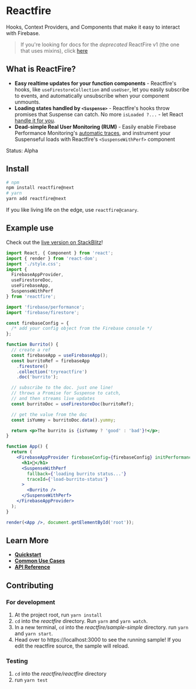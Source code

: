 # Reactfire

Hooks, Context Providers, and Components that make it easy
to interact with Firebase.

> If you're looking for docs for the _deprecated_ ReactFire v1 (the one that uses mixins), click [here](https://github.com/FirebaseExtended/reactfire/tree/v1.0.0)

## What is ReactFire?

- **Easy realtime updates for your function components** - Reactfire's hooks, like `useFirestoreCollection` and `useUser`, let you easily subscribe to events, and automatically unsubscribe when your component unmounts.
- **Loading states handled by `<Suspense>`** - Reactfire's hooks throw promises that Suspense can catch. No more `isLoaded ?...` - let React [handle it for you](https://reactjs.org/blog/2018/11/27/react-16-roadmap.html#react-166-shipped-the-one-with-suspense-for-code-splitting).
- **Dead-simple Real User Monitoring (RUM)** - Easily enable Firebase Performance Monitoring's [automatic traces](https://firebase.google.com/docs/perf-mon/automatic-web), and instrument your Suspenseful loads with Reactfire's `<SuspenseWithPerf>` component

Status: Alpha

## Install

```bash
# npm
npm install reactfire@next
# yarn
yarn add reactfire@next
```

If you like living life on the edge, use `reactfire@canary`.

## Example use

Check out the [live version on StackBlitz](https://stackblitz.com/edit/reactfire-sample)!

```jsx
import React, { Component } from 'react';
import { render } from 'react-dom';
import './style.css';
import {
  FirebaseAppProvider,
  useFirestoreDoc,
  useFirebaseApp,
  SuspenseWithPerf
} from 'reactfire';

import 'firebase/performance';
import 'firebase/firestore';

const firebaseConfig = {
  /* add your config object from the Firebase console */
};

function Burrito() {
  // create a ref
  const firebaseApp = useFirebaseApp();
  const burritoRef = firebaseApp
    .firestore()
    .collection('tryreactfire')
    .doc('burrito');

  // subscribe to the doc. just one line!
  // throws a Promise for Suspense to catch,
  // and then streams live updates
  const burritoDoc = useFirestoreDoc(burritoRef);

  // get the value from the doc
  const isYummy = burritoDoc.data().yummy;

  return <p>The burrito is {isYummy ? 'good' : 'bad'}!</p>;
}

function App() {
  return (
    <FirebaseAppProvider firebaseConfig={firebaseConfig} initPerformance>
      <h1>🌯</h1>
      <SuspenseWithPerf
        fallback={'loading burrito status...'}
        traceId={'load-burrito-status'}
      >
        <Burrito />
      </SuspenseWithPerf>
    </FirebaseAppProvider>
  );
}

render(<App />, document.getElementById('root'));
```

## Learn More

- [**Quickstart**](./docs/quickstart.md)
- [**Common Use Cases**](./docs/use.md)
- [**API Reference**](./docs/reference.md)

## Contributing

### For development

1. At the project root, run `yarn install`
1. `cd` into the _reactfire_ directory. Run `yarn` and `yarn watch`.
1. In a new terminal, `cd` into the _reactfire/sample-simple_ directory. run `yarn` and `yarn start`.
1. Head over to https://localhost:3000 to see the running sample! If you edit the reactfire source, the sample will reload.

### Testing

1. `cd` into the _reactfire/reactfire_ directory
1. run `yarn test`

